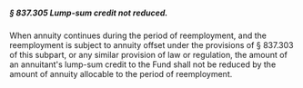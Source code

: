 ##### § 837.305 Lump-sum credit not reduced. #####

When annuity continues during the period of reemployment, and the reemployment is subject to annuity offset under the provisions of § 837.303 of this subpart, or any similar provision of law or regulation, the amount of an annuitant's lump-sum credit to the Fund shall not be reduced by the amount of annuity allocable to the period of reemployment.